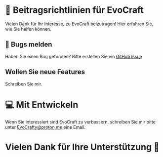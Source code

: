 # 🤝 Beitragsrichtlinien für EvoCraft

Vielen Dank für Ihr Interesse, zu EvoCraft beizutragen! Hier erfahren Sie, wie Sie helfen können.

## 🐛 Bugs melden

Haben Sie einen Bug gefunden? Bitte erstellen Sie ein [GitHub Issue](https://github.com/Mrowinski-Thorge/EvoCraft/issues/new) 

## Wollen Sie neue Features

Schreiben Sie mir.

# 💻 Mit Entwickeln 

Wenn Sie interessiert sind EvoCraft zu verbessern, schreiben Sie mir bitte unter EvoCrafty@proton.me eine Email.

# Vielen Dank für Ihre Unterstützung 🏅
